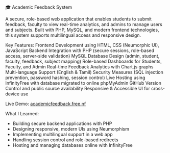 🎓 Academic Feedback System

A secure, role-based web application that enables students to submit feedback, faculty to view real-time analytics, and admins to manage users and subjects. Built with PHP, MySQL, and modern frontend technologies, this system supports multilingual access and responsive design.

 Key Features:
 Frontend Development using HTML, CSS (Neumorphic UI), JavaScript
 Backend Integration with PHP (secure sessions, role-based access, server-side validation)
 MySQL Database Design (admin, student, faculty, feedback, subject mapping)
 Role-based Dashboards for Students, Faculty, and Admin
 Real-time Feedback Analytics with Chart.js graphs
 Multi-language Support (English & Tamil)
 Security Measures (SQL injection prevention, password hashing, session control)
 Live Hosting using InfinityFree with database migrated to online phpMyAdmin
 GitHub Version Control and public source availability
 Responsive & Accessible UI for cross-device use

Live Demo: [academicfeedback.free.nf](http://academicfeedback.free.nf)

What I Learned:
- Building secure backend applications with PHP
- Designing responsive, modern UIs using Neumorphism
- Implementing multilingual support in a web app
- Handling session control and role-based redirects
- Hosting and managing databases online with InfinityFree
